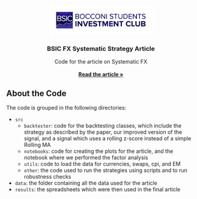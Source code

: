 <br/>
<p align="center">
  <a href="https://github.com/NotFrancee/mpl_bsic">
    <img src="images/logo.png" alt="Logo" height="80">
  </a>

  <h3 align="center">BSIC FX Systematic Strategy Article</h3>

  <p align="center">
    Code for the article on Systematic FX
    <br/>
    <br/>
    <a href="https://bsic.it/what-works-today-might-not-work-tomorrow-overview-of-a-systematic-fx-strategy/"><strong>Read the article »</strong></a>
  </p>
</p>

## About the Code

The code is grouped in the following directories: 

* `src`
    * `backtester`: code for the backtesting classes, which include the strategy as described by the paper, our improved version of the signal, and a signal which uses a rolling z-score instead of a simple Rolling MA
    * `notebooks`: code for creating the plots for the article, and the notebook where we performed the factor analysis
    * `utils`: code to load the data for currencies, swaps, cpi, and EM
    * `other`: the code used to run the strategies using scripts and to run robustness checks
* `data`: the folder containing all the data used for the article
* `results`: the spreadsheets which were then used in the final article